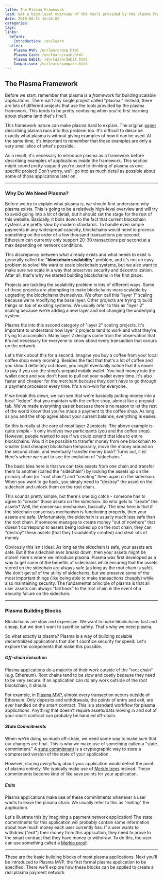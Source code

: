```yaml
---
title: The Plasma Framework
lead: Get a high-level overview of the tools provided by the plasma framework.
date: 2018-08-21 16:26:02
categories:
tags:
links:
  before:
    Introduction: /en/learn
  after:
    Plasma MVP: /en/learn/mvp.html
    Plasma Cash: /en/learn/cash.html
    Plasma Debit: /en/learn/debit.html
    Comparison: /en/learn/compare.html
---
```


## The Plasma Framework
Before we start, remember that plasma is a *framework* for building scalable applications.
There isn't any single project called "plasma."
Instead, there are lots of different projects that use the tools provided by the plasma framework.
This tends to be pretty confusing when you're first learning about plasma (and that's fine!). 

This framework nature can make plasma hard to explain.
The original [paper](http://plasma.io/plasma.pdf) describing plasma runs into this problem too.
It's difficult to describe exactly what plasma *is* without giving examples of how it can be used.
At the same time, it's important to remember that those examples are only a very small slice of what's possible. 

As a result, it's necessary to introduce plasma as a framework before describing examples of applications inside the framework.
This section might sound pretty vague if you're used to thinking of plasma as one specific project!
Don't worry, we'll go into as much detail as possible about some of those applications later on.

---

### Why Do We Need Plasma?
Before we try to explain what plasma *is*, we should first understand *why* plasma exists.
This is going to be a relatively high-level overview and will try to avoid going into a lot of detail, but it should set the stage for the rest of this website.
Basically, it boils down to the fact that current blockchain systems are pretty slow by modern standards.
To handle even simple payments in any widespread capacity, blockchains would need to process something on the order of a few thousand transactions per second.
Ethereum can currently only support 20-30 transactions per second at a max depending on network conditions. 

This discrepancy between what already exists and what needs to exist is generally called the "**blockchain scalability**" problem, and it's not an easy problem to solve!
We want to scale blockchain systems, but we also want to make sure we scale in a way that preserves security and decentralization.
After all, that's why we started building blockchains in the first place. 

Projects are tackling the scalability problem in lots of different ways.
Some of these projects are attempting to make blockchains more scalable by upgrading the blockchains themselves.
We often call this "layer 1" scaling because we're modifying the base layer.
Other projects are trying to build things on *top* of existing systems.
We usually refer to this as "layer 2" scaling because we're adding a new layer and not changing the underlying system. 

Plasma fits into this second category of "layer 2" scaling projects.
It's important to understand how layer 2 projects tend to work and what they're trying to accomplish.
Many layer 2 designs come from the observation that it's not necessary for everyone to know about every transaction that occurs on the network. 

Let's think about this for a second.
Imagine you buy a coffee from your local coffee shop every morning.
Besides the fact that that's a lot of coffee and you should definitely cut down, you might eventually notice that it's easier to pay if you use the shop's prepaid mobile wallet.
You load money into the wallet once and you don't have to pull out your wallet every time.
It's also faster and cheaper for the merchant because they don't have to go through a payment processor every time.
It's a win-win for everyone.

If we break this down, we can see that we're basically putting money into a local "ledger" that you maintain with the coffee shop, almost like a prepaid tab.
We've made everything easier because there's no reason to let the rest of the world know that you've made a payment to the coffee shop.
As long as you and the shop agree about your current balance, everything is easier. 

So this is really at the core of most layer 2 projects.
The above example is quite simple - it only involves two participants (you and the coffee shop).
However, people wanted to see if we could extend that idea to entire blockchains.
Would it be possible to transfer money from one blockchain to smaller (and cheaper) blockchain temporarily, move the money around on the second chain, and eventually transfer money back?
Turns out, it is!
Here's where we start to see the evolution of "sidechains." 

The basic idea here is that we can take assets from one chain and transfer them to another (called the "sidechain") by locking the assets up on the primary chain (or "root chain") and "creating" them again on the sidechain.
When you want to go back, you simply need to "destroy" the asset on the sidechain and unlock them on the root chain.

This sounds pretty simple, but there's one big catch - someone has to agree to "create" those assets on the sidechain.
So who gets to "create" the assets?
Well, the consensus mechanism, basically.
The idea here is that if the sidechain consensus mechanism is functioning properly, then your assets are safe.
Unfortunately, the sidechain is usually much less safe than the root chain.
If someone manages to create money "out of nowhere" that doesn't correspond to assets being locked up on the root chain, they can "destroy" these assets (that they fraudulently created) and steal lots of money. 

Obviously this isn't ideal.
As long as the sidechain is safe, your assets are safe.
But if the sidechain ever breaks down, then your assets might be stolen! Here's where we introduce plasma.
Plasma was first developed as a way to get some of the benefits of sidechains while ensuring that the assets stored on the sidechain are always safe (as long as the root chain is safe).
We don't get *all* of the utility of sidechains, but we preserve some of the most important things (like being able to make transactions cheaply) while also maintaining security.
The fundamental principle of plasma is that all user assets can always "fall back" to the root chain in the event of a security failure on the sidechain.

---

### Plasma Building Blocks
Blockchains are slow and expensive.
We want to make blockchains fast and cheap, but we don't want to sacrifice safety.
That's why we need plasma.

So what exactly *is* plasma?
Plasma is a way of building scalable decentralized applications that don't sacrifice security for speed.
Let's explore the components that make this possible.

##### Off-chain Execution
Plasma applications do a majority of their work outside of the "root chain" (e.g. Ethereum).
Root chains tend to be slow and costly because they need to be very secure.
If an application can do any work outside of the root blockchain, it should.

For example, in [Plasma MVP](/en/learn/mvp.html), almost every transaction occurs outside of Ethereum.
Only deposits and withdrawals, the points of entry and exit, are ever handled on the smart contract.
This is a standard workflow for plasma applications.
Anything that doesn't require assets/data moving in and out of your smart contract can probably be handled off-chain.

##### State Commitments
When we're doing so much off-chain, we need some way to make sure that our changes are final.
This is why we make use of something called a "state commitment."
A [state commitment](https://en.wikipedia.org/wiki/Commitment_scheme) is a cryptographic way to store a compressed version of the state of your application.

However, storing *everything* about your application would defeat the point of plasma entirely.
We typically make use of [Merkle trees](/en/learn/mvp.html#merkle-trees) instead.
These commitments become kind of like save points for your application.

##### Exits
Plasma applications make use of these commitments whenever a user wants to leave the plasma chain.
We usually refer to this as "exiting" the application.

Let's illustrate this by imagining a payment network application!
The state commitments for this application will probably contain some information about how much money each user currently has.
If a user wants to withdraw ("exit") their money from this application, they need to prove to the smart contract that they have money to withdraw.
To do this, the user can use something called a [Merkle proof](https://blog.ethereum.org/2015/11/15/merkling-in-ethereum/).

---

These are the basic building blocks of most plasma applications.
Next you'll be introduced to Plasma MVP, the first formal plasma application to be specified.
There we'll explore how these blocks can be applied to create a real plasma payment network.
